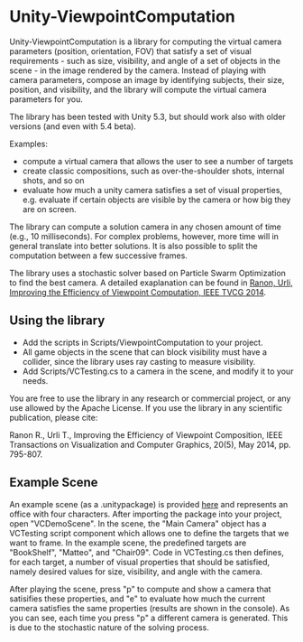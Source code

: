 # Unity-ViewpointComputation

Unity-ViewpointComputation is a library for computing the virtual camera parameters (position, orientation, FOV) that satisfy a set of visual requirements - such as size, visibility, and angle of a set of objects in the scene - in the image rendered by the camera. Instead of playing with camera parameters, compose an image by identifying subjects, their size, position, and visibility, and the library will compute the virtual camera parameters for you.

The library has been tested with Unity 5.3, but should work also with older versions (and even with 5.4 beta).

Examples:

- compute a virtual camera that allows the user to see a number of targets
- create classic compositions, such as over-the-shoulder shots, internal shots, and so on
- evaluate how much a unity camera satisfies a set of visual properties, e.g. evaluate if certain objects are visible by the camera or how big they are on screen.

The library can compute a solution camera in any chosen amount of time (e.g., 10 milliseconds). For complex problems, however, more time will in general translate into better solutions. It is also possible to split the computation between a few successive frames.

The library uses a stochastic solver based on Particle Swarm Optimization to find the best camera. A detailed exaplanation can be found in [Ranon, Urli, Improving the Efficiency of Viewpoint Computation, IEEE TVCG 2014](http://hcilab.uniud.it/publications/356.html). 

## Using the library

- Add the scripts in Scripts/ViewpointComputation to your project.
- All game objects in the scene that can block visibility must have a collider, since the library uses ray casting to measure
visibility.
- Add Scripts/VCTesting.cs to a camera in the scene, and modify it to your needs.

You are free to use the library in any research or commercial project, or any use allowed by the Apache License. If you use the library in any scientific publication, please cite:

Ranon R., Urli T.,	Improving the Efficiency of Viewpoint Composition, IEEE Transactions on Visualization and Computer Graphics, 20(5), May 2014, pp. 795-807.

## Example Scene

An example scene (as a .unitypackage) is provided [here](https://www.dropbox.com/s/u31imdepcbb9fqw/Office-VC.unitypackage?dl=0) and represents an office with four characters. After importing the package into your project, open "VCDemoScene". In the scene, the "Main Camera" object has a VCTesting script component which allows one to define the targets that we want to frame. In the example scene, the predefined targets are "BookShelf", "Matteo", and "Chair09". Code in VCTesting.cs then defines, for each target, a number of visual properties that should be satisfied, namely desired values for size, visibility, and angle with the camera.

After playing the scene, press "p" to compute and show a camera that satisifies these properties, and "e" to evaluate how much the current camera satisfies the same properties (results are shown in the console). As you can see, each time you press "p" a different camera is generated. This is due to the stochastic nature of the solving process. 

 





